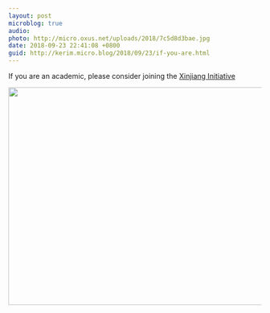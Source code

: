 ```yaml
---
layout: post
microblog: true
audio: 
photo: http://micro.oxus.net/uploads/2018/7c5d8d3bae.jpg
date: 2018-09-23 22:41:08 +0800
guid: http://kerim.micro.blog/2018/09/23/if-you-are.html
---
```

If you are an academic, please consider joining the [Xinjiang Initiative](https://xinjianginitiative.wixsite.com/xjinitiative)



<img src="http://micro.oxus.net/uploads/2018/7c5d8d3bae.jpg" width="600" height="433" />
